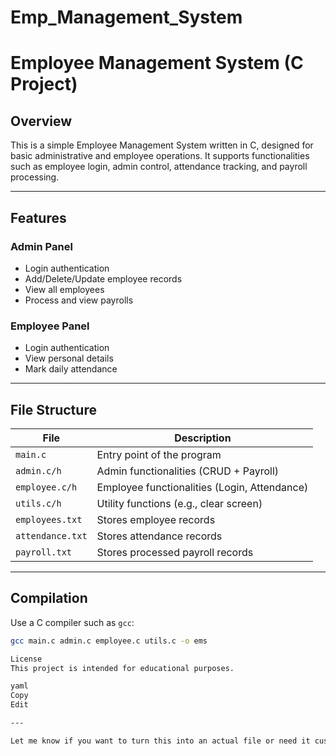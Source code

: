 # Emp_Management_System
# Employee Management System (C Project)

## Overview

This is a simple Employee Management System written in C, designed for basic administrative and employee operations. It supports functionalities such as employee login, admin control, attendance tracking, and payroll processing.

---

## Features

### Admin Panel
- Login authentication
- Add/Delete/Update employee records
- View all employees
- Process and view payrolls

### Employee Panel
- Login authentication
- View personal details
- Mark daily attendance

---

## File Structure

| File            | Description                                 |
|-----------------|---------------------------------------------|
| `main.c`        | Entry point of the program                  |
| `admin.c/h`     | Admin functionalities (CRUD + Payroll)      |
| `employee.c/h`  | Employee functionalities (Login, Attendance)|
| `utils.c/h`     | Utility functions (e.g., clear screen)      |
| `employees.txt` | Stores employee records                     |
| `attendance.txt`| Stores attendance records                   |
| `payroll.txt`   | Stores processed payroll records            |

---

## Compilation

Use a C compiler such as `gcc`:

```bash
gcc main.c admin.c employee.c utils.c -o ems

License
This project is intended for educational purposes.

yaml
Copy
Edit

---

Let me know if you want to turn this into an actual file or need it customized more!
